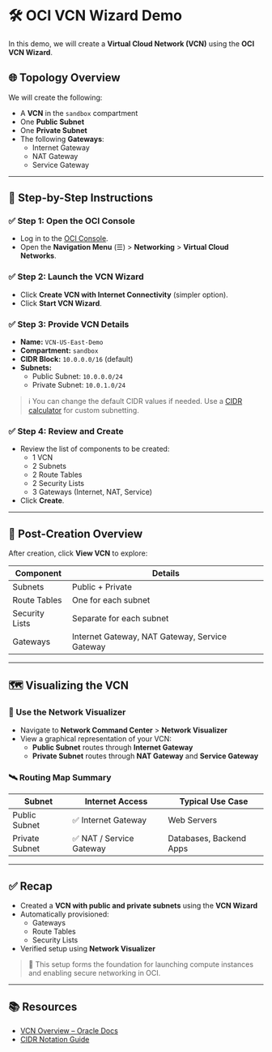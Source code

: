 # 🛠️ OCI VCN Wizard Demo

In this demo, we will create a **Virtual Cloud Network (VCN)** using the **OCI VCN Wizard**.

## 🌐 Topology Overview

We will create the following:
- A **VCN** in the `sandbox` compartment
- One **Public Subnet**
- One **Private Subnet**
- The following **Gateways**:
  - Internet Gateway
  - NAT Gateway
  - Service Gateway

---

## 🧭 Step-by-Step Instructions

### ✅ Step 1: Open the OCI Console
- Log in to the [OCI Console](https://cloud.oracle.com/).
- Open the **Navigation Menu** (☰) > **Networking** > **Virtual Cloud Networks**.

### ✅ Step 2: Launch the VCN Wizard
- Click **Create VCN with Internet Connectivity** (simpler option).
- Click **Start VCN Wizard**.

### ✅ Step 3: Provide VCN Details
- **Name:** `VCN-US-East-Demo`
- **Compartment:** `sandbox`
- **CIDR Block:** `10.0.0.0/16` (default)
- **Subnets:**
  - Public Subnet: `10.0.0.0/24`
  - Private Subnet: `10.0.1.0/24`

> ℹ️ You can change the default CIDR values if needed. Use a [CIDR calculator](https://www.ipaddressguide.com/cidr) for custom subnetting.

### ✅ Step 4: Review and Create
- Review the list of components to be created:
  - 1 VCN
  - 2 Subnets
  - 2 Route Tables
  - 2 Security Lists
  - 3 Gateways (Internet, NAT, Service)
- Click **Create**.

---

## 🧩 Post-Creation Overview

After creation, click **View VCN** to explore:

| Component         | Details |
|------------------|---------|
| Subnets          | Public + Private |
| Route Tables     | One for each subnet |
| Security Lists   | Separate for each subnet |
| Gateways         | Internet Gateway, NAT Gateway, Service Gateway |

---

## 🗺️ Visualizing the VCN

### 🧭 Use the Network Visualizer
- Navigate to **Network Command Center** > **Network Visualizer**
- View a graphical representation of your VCN:
  - **Public Subnet** routes through **Internet Gateway**
  - **Private Subnet** routes through **NAT Gateway** and **Service Gateway**

### 🛰️ Routing Map Summary

| Subnet         | Internet Access         | Typical Use Case       |
|----------------|--------------------------|-------------------------|
| Public Subnet  | ✅ Internet Gateway       | Web Servers             |
| Private Subnet | ✅ NAT / Service Gateway | Databases, Backend Apps |

---

## ✅ Recap

- Created a **VCN with public and private subnets** using the **VCN Wizard**
- Automatically provisioned:
  - Gateways
  - Route Tables
  - Security Lists
- Verified setup using **Network Visualizer**

> 🎯 This setup forms the foundation for launching compute instances and enabling secure networking in OCI.

---

## 📚 Resources

- [VCN Overview – Oracle Docs](https://docs.oracle.com/en-us/iaas/Content/Network/Concepts/overview.htm)
- [CIDR Notation Guide](https://www.cloudflare.com/learning/network-layer/what-is-cidr/)

